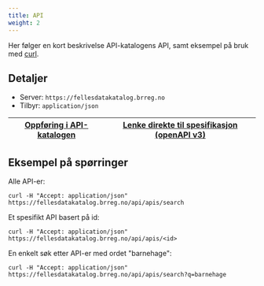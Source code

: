 ```yaml
---
title: API
weight: 2
---
```

Her følger en kort beskrivelse API-katalogens API, samt eksempel på bruk med [curl](https://curl.haxx.se/).
## Detaljer
* Server: `https://fellesdatakatalog.brreg.no`
* Tilbyr: `application/json`

| <a href="https://fellesdatakatalog.brreg.no/apis/77bb65c6-38f7-4eab-80c7-855d45aaa996" target="_blank"><u>Oppføring i API-katalogen</u></a> | <a href="https://raw.githubusercontent.com/brreg/openAPI/master/specs/api-cat.json" target="_blank"><u>Lenke direkte til spesifikasjon (openAPI v3)</u></a> |
| --------------- | --------- |

## Eksempel på spørringer
Alle API-er:
```
curl -H "Accept: application/json" https://fellesdatakatalog.brreg.no/api/apis/search
```
Et spesifikt API basert på id:
```
curl -H "Accept: application/json" https://fellesdatakatalog.brreg.no/api/apis/<id>
```
En  enkelt søk etter API-er med ordet "barnehage":
```
curl -H "Accept: application/json" https://fellesdatakatalog.brreg.no/api/apis/search?q=barnehage
```
